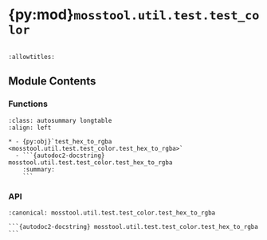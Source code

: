 # {py:mod}`mosstool.util.test.test_color`

```{py:module} mosstool.util.test.test_color
```

```{autodoc2-docstring} mosstool.util.test.test_color
:allowtitles:
```

## Module Contents

### Functions

````{list-table}
:class: autosummary longtable
:align: left

* - {py:obj}`test_hex_to_rgba <mosstool.util.test.test_color.test_hex_to_rgba>`
  - ```{autodoc2-docstring} mosstool.util.test.test_color.test_hex_to_rgba
    :summary:
    ```
````

### API

````{py:function} test_hex_to_rgba()
:canonical: mosstool.util.test.test_color.test_hex_to_rgba

```{autodoc2-docstring} mosstool.util.test.test_color.test_hex_to_rgba
```
````
